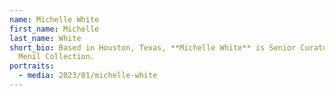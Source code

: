 ```yaml
---
name: Michelle White
first_name: Michelle
last_name: White
short_bio: Based in Houston, Texas, **Michelle White** is Senior Curator at The
  Menil Collection.
portraits:
  - media: 2023/01/michelle-white
---
```

